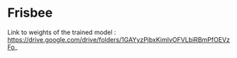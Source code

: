 # Frisbee


Link to weights of the trained model : https://drive.google.com/drive/folders/1GAYyzPjbxKimIvOFVLbiRBmPfOEVzFo_
